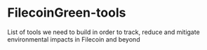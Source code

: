 # FilecoinGreen-tools
List of tools we need to build in order to track, reduce and mitigate environmental impacts in Filecoin and beyond
